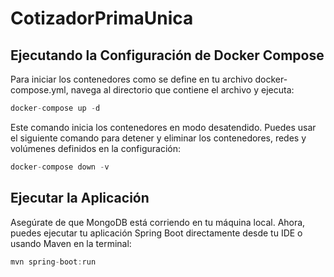 # CotizadorPrimaUnica
## Ejecutando la Configuración de Docker Compose

Para iniciar los contenedores como se define en tu archivo docker-compose.yml, navega al directorio que contiene el archivo y ejecuta:

```java
docker-compose up -d
```

Este comando inicia los contenedores en modo desatendido. Puedes usar el siguiente comando para detener y eliminar los contenedores, redes y volúmenes definidos en la configuración:

```java
docker-compose down -v
```  

## Ejecutar la Aplicación


Asegúrate de que MongoDB está corriendo en tu máquina local. Ahora, puedes ejecutar tu aplicación Spring Boot directamente desde tu IDE o usando Maven en la terminal:

```java
mvn spring-boot:run
```  